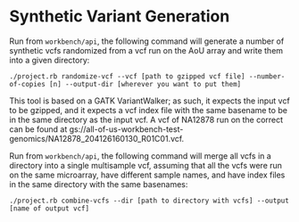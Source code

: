 # Synthetic Variant Generation

Run from `workbench/api`, the following command will generate a number of synthetic vcfs randomized from a vcf run on the AoU array and write them into a given directory:

```
./project.rb randomize-vcf --vcf [path to gzipped vcf file] --number-of-copies [n] --output-dir [wherever you want to put them]
```

This tool is based on a GATK VariantWalker; as such, it expects the input vcf to be gzipped, and it expects a vcf index file with the same basename to be in the same directory as the input vcf. A vcf of NA12878 run on the correct can be found at gs://all-of-us-workbench-test-genomics/NA12878_204126160130_R01C01.vcf.

Run from `workbench/api`, the following command will merge all vcfs in a directory into a single multisample vcf, assuming that all the vcfs were run on the same microarray, have different sample names, and have index files in the same directory with the same basenames:

```
./project.rb combine-vcfs --dir [path to directory with vcfs] --output [name of output vcf]
```
